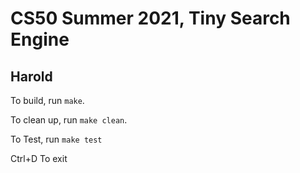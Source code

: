 # CS50 Summer 2021, Tiny Search Engine
## Harold

To build, run `make`.

To clean up, run `make clean`.

To Test, run `make test`

Ctrl+D To exit 